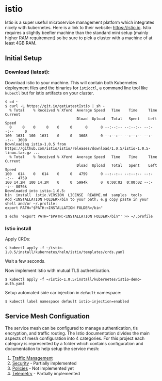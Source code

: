 # istio
Istio is a super useful microservice management platform which integrates nicely with
kubernetes. Here is a link to their website: https://istio.io. Istio requires a slightly
beefier machine than the standard mini setup (mainly higher RAM requirement) so be sure
to pick a cluster with a machine of at least 4GB RAM.

## Initial Setup
### Download (latest):
Download istio to your machine. This will contain both Kubernetes deployment files and
the binaries for `istioctl`, a command line tool like `kubectl` but for istio artifacts
on your cluster.

```shell
$ cd ~
$ curl -L https://git.io/getLatestIstio | sh -
  % Total    % Received % Xferd  Average Speed   Time    Time     Time  Current
                                 Dload  Upload   Total   Spent    Left  Speed
  0     0    0     0    0     0      0      0 --:--:-- --:--:-- --:--:--     0
100  1631  100  1631    0     0   3608      0 --:--:-- --:--:-- --:--:--  3608
Downloading istio-1.0.5 from https://github.com/istio/istio/releases/download/1.0.5/istio-1.0.5-linux.tar.gz ...
  % Total    % Received % Xferd  Average Speed   Time    Time     Time  Current
                                 Dload  Upload   Total   Spent    Left  Speed
100   614    0   614    0     0   4759      0 --:--:-- --:--:-- --:--:--  4759
100 14.2M  100 14.2M    0     0  5994k      0  0:00:02  0:00:02 --:--:-- 8076k
Downloaded into istio-1.0.5:
bin  install  istio.VERSION  LICENSE  README.md  samples  tools
Add <INSTALLATION FOLDER>/bin to your path; e.g copy paste in your shell and/or ~/.profile:
export PATH="$PATH:<INSTALLATION FOLDER>/bin"

$ echo 'export PATH="$PATH:<INSTALLATION FOLDER>/bin"' >> ~/.profile
```


### Istio install

Apply CRDs:

```shell
$ kubectl apply -f ~/istio-1.0.5/install/kubernetes/helm/istio/templates/crds.yaml
```

Wait a few seconds.

Now implement Istio with mutual TLS authentication.

```shell
$ kubectl apply -f ~/istio-1.0.5/install/kubernetes/istio-demo-auth.yaml
```

Setup automated side car injection in `default` namespace:

```shell
$ kubectl label namespace default istio-injection=enabled
```

## Service Mesh Configuation
The service mesh can be configured to manage authentication, tls encryption, and traffic routing. The Istio documentation divides the main aspects of mesh configuration into 4 categories. For this project each category is represented by a folder which contains configuration and documentation to help setup the service mesh:
1. [Traffic Management](/traffic-management)
2. [Security](/security) - Partially implemented
3. [Policies](/policies) - Not implemented yet
4. [Telemetry](/telemetry) - Partially implemented
